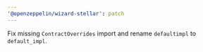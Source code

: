 ```yaml
---
'@openzeppelin/wizard-stellar': patch
---
```


Fix missing `ContractOverrides` import and rename `defaultimpl` to `default_impl`.
